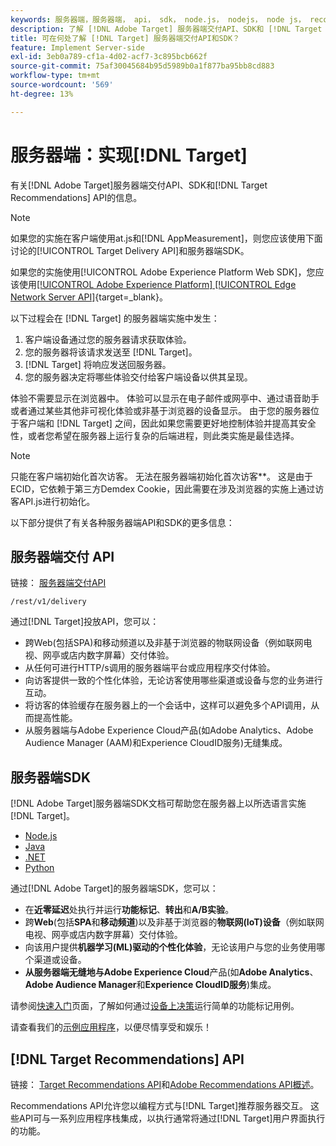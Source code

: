 ```yaml
---
keywords: 服务器端，服务器端， api， sdk， node.js， nodejs， node js， recommendations api， api， api，服务器端1
description: 了解 [!DNL Adobe Target] 服务器端交付API、SDK和 [!DNL Target Recommendations] API。
title: 可在何处了解 [!DNL Target] 服务器端交付API和SDK？
feature: Implement Server-side
exl-id: 3eb0a789-cf1a-4d02-acf7-3c895bcb662f
source-git-commit: 75af30045684b95d5989b0a1f877ba95bb8cd883
workflow-type: tm+mt
source-wordcount: '569'
ht-degree: 13%

---
```


# 服务器端：实现[!DNL Target]

有关[!DNL Adobe Target]服务器端交付API、SDK和[!DNL Target Recommendations] API的信息。

>[!NOTE]
>
>如果您的实施在客户端使用at.js和[!DNL AppMeasurement]，则您应该使用下面讨论的[!UICONTROL Target Delivery API]和服务器端SDK。
>
>如果您的实施使用[!UICONTROL Adobe Experience Platform Web SDK]，您应该使用[[!UICONTROL Adobe Experience Platform] [!UICONTROL Edge Network Server API]](https://experienceleague.adobe.com/zh-hans/docs/experience-platform/edge-network-server-api/overview){target=_blank}。

以下过程会在 [!DNL Target] 的服务器端实施中发生：

1. 客户端设备通过您的服务器请求获取体验。
1. 您的服务器将该请求发送至 [!DNL Target]。
1. [!DNL Target] 将响应发送回服务器。
1. 您的服务器决定将哪些体验交付给客户端设备以供其呈现。

体验不需要显示在浏览器中。 体验可以显示在电子邮件或网亭中、通过语音助手或者通过某些其他非可视化体验或非基于浏览器的设备显示。 由于您的服务器位于客户端和 [!DNL Target] 之间，因此如果您需要更好地控制体验并提高其安全性，或者您希望在服务器上运行复杂的后端进程，则此类实施是最佳选择。

>[!NOTE]
>
>只能在客户端初始化首次访客。 无法在服务器端初始化首次访客&#x200B;**。 这是由于ECID，它依赖于第三方Demdex Cookie，因此需要在涉及浏览器的实施上通过访客API.js进行初始化。

以下部分提供了有关各种服务器端API和SDK的更多信息：

## 服务器端交付 API

链接： [服务器端交付API](/help/dev/implement/delivery-api/overview.md)

`/rest/v1/delivery`

通过[!DNL Target]投放API，您可以：

* 跨Web(包括SPA)和移动频道以及非基于浏览器的物联网设备（例如联网电视、网亭或店内数字屏幕）交付体验。
* 从任何可进行HTTP/s调用的服务器端平台或应用程序交付体验。
* 向访客提供一致的个性化体验，无论访客使用哪些渠道或设备与您的业务进行互动。
* 将访客的体验缓存在服务器上的一个会话中，这样可以避免多个API调用，从而提高性能。
* 从服务器端与Adobe Experience Cloud产品(如Adobe Analytics、Adobe Audience Manager (AAM)和Experience CloudID服务)无缝集成。

## 服务器端SDK

[!DNL Adobe Target]服务器端SDK文档可帮助您在服务器上以所选语言实施[!DNL Target]。

* [Node.js](node-js/overview.md)
* [Java](java/overview.md)
* [.NET](net/overview.md)
* [Python](python/overview.md)

通过[!DNL Adobe Target]的服务器端SDK，您可以：

* 在&#x200B;**近零延迟**&#x200B;处执行并运行&#x200B;**功能标记**、**转出**&#x200B;和&#x200B;**A/B实验**。
* 跨&#x200B;**Web**(包括&#x200B;**SPA**&#x200B;和&#x200B;**移动频道**)以及非基于浏览器的&#x200B;**物联网(IoT)设备**（例如联网电视、网亭或店内数字屏幕）交付体验。
* 向该用户提供&#x200B;**机器学习(ML)驱动的个性化体验**，无论该用户与您的业务使用哪个渠道或设备。
* **从服务器端无缝地与Adobe Experience Cloud**&#x200B;产品(如&#x200B;**Adobe Analytics**、**Adobe Audience Manager**&#x200B;和&#x200B;**Experience CloudID服务**)集成。

请参阅[快速入门](sdk-guides/getting-started/getting-started.md)页面，了解如何通过[设备上决策](sdk-guides/on-device-decisioning/overview.md)运行简单的功能标记用例。

请查看我们的[示例应用程序](sdk-guides/sample-apps/sample-apps.md)，以便尽情享受和娱乐！

## [!DNL Target Recommendations] API

链接： [Target Recommendations API](https://developers.adobetarget.com/api/recommendations)和[Adobe Recommendations API概述](../../before-administer/recs-api/overview.md)。

Recommendations API允许您以编程方式与[!DNL Target]推荐服务器交互。 这些API可与一系列应用程序栈集成，以执行通常将通过[!DNL Target]用户界面执行的功能。
